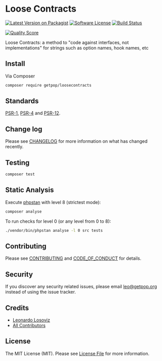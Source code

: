 # Loose Contracts

[![Latest Version on Packagist][ico-version]][link-packagist]
[![Software License][ico-license]](LICENSE.md)
[![Build Status][ico-travis]][link-travis]
<!--
[![Coverage Status][ico-scrutinizer]][link-scrutinizer]
-->
[![Quality Score][ico-code-quality]][link-code-quality]
<!--
[![Total Downloads][ico-downloads]][link-downloads]
-->

Loose Contracts: a method to "code against interfaces, not implementations" for strings such as option names, hook names, etc

## Install

Via Composer

``` bash
composer require getpop/loosecontracts
```

<!--
## Usage

``` php
```
-->

## Standards

[PSR-1](https://www.php-fig.org/psr/psr-1), [PSR-4](https://www.php-fig.org/psr/psr-4) and [PSR-12](https://www.php-fig.org/psr/psr-12).

## Change log

Please see [CHANGELOG](CHANGELOG.md) for more information on what has changed recently.

## Testing

``` bash
composer test
```

## Static Analysis

Execute [phpstan](https://github.com/phpstan/phpstan) with level 8 (strictest mode):

``` bash
composer analyse
```

To run checks for level 0 (or any level from 0 to 8):

``` bash
./vendor/bin/phpstan analyse -l 0 src tests
```

## Contributing

Please see [CONTRIBUTING](CONTRIBUTING.md) and [CODE_OF_CONDUCT](CODE_OF_CONDUCT.md) for details.

## Security

If you discover any security related issues, please email leo@getpop.org instead of using the issue tracker.

## Credits

- [Leonardo Losoviz][link-author]
- [All Contributors][link-contributors]

## License

The MIT License (MIT). Please see [License File](LICENSE.md) for more information.

[ico-version]: https://img.shields.io/packagist/v/getpop/loosecontracts.svg?style=flat-square
[ico-license]: https://img.shields.io/badge/license-MIT-brightgreen.svg?style=flat-square
[ico-travis]: https://img.shields.io/travis/getpop/loosecontracts/master.svg?style=flat-square
[ico-scrutinizer]: https://img.shields.io/scrutinizer/coverage/g/getpop/loosecontracts.svg?style=flat-square
[ico-code-quality]: https://img.shields.io/scrutinizer/g/getpop/loosecontracts.svg?style=flat-square
[ico-downloads]: https://img.shields.io/packagist/dt/getpop/loosecontracts.svg?style=flat-square

[link-packagist]: https://packagist.org/packages/getpop/loosecontracts
[link-travis]: https://travis-ci.org/getpop/loosecontracts
[link-scrutinizer]: https://scrutinizer-ci.com/g/getpop/loosecontracts/code-structure
[link-code-quality]: https://scrutinizer-ci.com/g/getpop/loosecontracts
[link-downloads]: https://packagist.org/packages/getpop/loosecontracts
[link-author]: https://github.com/leoloso
[link-contributors]: ../../contributors
